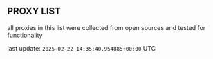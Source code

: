 ## PROXY LIST

all proxies in this list were collected from open sources and tested for functionality

last update: `2025-02-22 14:35:40.954885+00:00` UTC